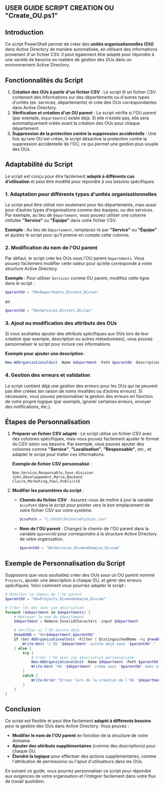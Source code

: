 ## USER GUIDE SCRIPT CREATION OU "Create_OU.ps1"

## Introduction

Ce script PowerShell permet de créer des **unités organisationnelles (OU)** dans Active Directory de manière automatisée, en utilisant des informations provenant d'un fichier CSV. Il peut également être adapté pour répondre à une variété de besoins en matière de gestion des OUs dans un environnement Active Directory.

## Fonctionnalités du Script

1. **Création des OUs à partir d'un fichier CSV** : Le script lit un fichier CSV contenant des informations sur des départements ou d'autres types d'unités (ex. services, départements) et crée des OUs correspondantes dans Active Directory.
2. **Vérification et création d'un OU parent** : Le script vérifie si l'OU parent (par exemple, `Departments`) existe déjà. Si elle n'existe pas, elle sera automatiquement créée avant la création des OUs pour chaque département.
3. **Suppression de la protection contre la suppression accidentelle** : Une fois qu'une OU est créée, le script désactive la protection contre la suppression accidentelle de l'OU, ce qui permet une gestion plus souple des OUs.

## Adaptabilité du Script

Le script est conçu pour être facilement **adapté à différents cas d’utilisation** et peut être modifié pour répondre à vos besoins spécifiques.

### 1. Adaptation pour différents types d'unités organisationnelles
Le script peut être utilisé non seulement pour les départements, mais aussi pour d’autres types d’organisations comme des équipes, ou des services. Par exemple, au lieu de `Département`, vous pouvez utiliser une colonne intitulée **"Service"** ou **"Équipe"** dans votre fichier CSV.

**Exemple** : 
Au lieu de `Département`, remplacez-le par **"Service"** ou **"Équipe"** et ajustez le script pour qu’il prenne en compte cette colonne.

### 2. Modification du nom de l'OU parent
Par défaut, le script crée les OUs sous l'OU parent `Departments`. Vous pouvez facilement modifier cette valeur pour qu’elle corresponde à votre structure Active Directory.

**Exemple** :
Pour utiliser `Services` comme OU parent, modifiez cette ligne dans le script :
```powershell
$parentOU = "OU=Departments,DC=test,DC=lan"
```
en
```powershell
$parentOU = "OU=Services,DC=test,DC=lan"
```

### 3. Ajout ou modification des attributs des OUs
Si vous souhaitez ajouter des attributs spécifiques aux OUs lors de leur création (par exemple, description ou autres métadonnées), vous pouvez personnaliser le script pour inclure ces informations.

**Exemple pour ajouter une description** :
```powershell
New-ADOrganizationalUnit -Name $department -Path $parentOU -Description "OU pour le département $department"
```

### 4. Gestion des erreurs et validation
Le script contient déjà une gestion des erreurs pour les OUs qui ne peuvent pas être créées (en raison de noms invalides ou d’autres erreurs). Si nécessaire, vous pouvez personnaliser la gestion des erreurs en fonction de votre propre logique (par exemple, ignorer certaines erreurs, envoyer des notifications, etc.).


## Étapes de Personnalisation

1. **Préparer un fichier CSV adapté** :
   Le script utilise un fichier CSV avec des colonnes spécifiques, mais vous pouvez facilement ajuster le format du CSV selon vos besoins. Par exemple, vous pouvez ajouter des colonnes comme **"Service"**, **"Localisation"**, **"Responsable"**, etc., et adapter le script pour traiter ces informations.

   **Exemple de fichier CSV personnalisé** :
   ```csv
   Nom,Service,Responsable,Sous-division
   John,Développement,Marie,Backend
   Claire,Marketing,Paul,Publicité
   ```

2. **Modifier les paramètres du script** :
   - **Chemin du fichier CSV** : Assurez-vous de mettre à jour la variable `$csvPath` dans le script pour pointer vers le bon emplacement de votre fichier CSV sur votre système.
     ```powershell
     $csvPath = "C:\Path\To\VotreFichier.csv"
     ```

   - **Nom de l'OU parent** : Changez le chemin de l'OU parent dans la variable `$parentOU` pour correspondre à la structure Active Directory de votre organisation.
     ```powershell
     $parentOU = "OU=Services,DC=monDomaine,DC=com"
     ```

## Exemple de Personnalisation du Script

Supposons que vous souhaitiez créer des OUs sous un OU parent nommé `Projects`, ajouter une description à chaque OU, et gérer des erreurs spécifiques. Voici comment vous pourriez adapter le script :

```powershell
# Modifier le chemin de l'OU parent
$parentOU = "OU=Projects,DC=monDomaine,DC=com"

# Créer les OUs avec une description
foreach ($department in $departments) {
    # Nettoyer le nom du département
    $department = Remove-InvalidCharacters -input $department

    # Vérifier si l'OU existe déjà
    $newOUDN = "OU=$department,$parentOU"
    if (Get-ADOrganizationalUnit -Filter { DistinguishedName -eq $newOUDN } -ErrorAction SilentlyContinue) {
        Write-Host "L'OU '$department' existe déjà sous '$parentOU'."
    } else {
        try {
            # Créer l'OU avec une description personnalisée
            New-ADOrganizationalUnit -Name $department -Path $parentOU -Description "OU pour le projet $department"
            Write-Host "OU '$department' créée sous '$parentOU' avec succès."
        }
        catch {
            Write-Error "Erreur lors de la création de l'OU '$department'."
        }
    }
}
```

## Conclusion

Ce script est flexible et peut être facilement **adapté à différents besoins** pour la gestion des OUs dans Active Directory. Vous pouvez :
- **Modifier le nom de l'OU parent** en fonction de la structure de votre domaine.
- **Ajouter des attributs supplémentaires** (comme des descriptions) pour chaque OU.
- **Étendre la logique** pour effectuer des actions supplémentaires, comme l'attribution de permissions ou l'ajout d'utilisateurs dans les OUs.

En suivant ce guide, vous pourrez personnaliser ce script pour répondre aux exigences de votre organisation et l'intégrer facilement dans votre flux de travail quotidien.


